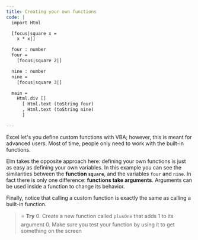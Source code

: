```yaml
---
title: Creating your own functions
code: |
  import Html

  [focus|square x =
    x * x|]

  four : number
  four =
    [focus|square 2|]

  nine : number
  nine =
    [focus|square 3|]

  main =
    Html.div []
      [ Html.text (toString four)
      , Html.text (toString nine)
      ]

---
```


Excel let's you define custom functions with VBA;
however, this is meant for advanced users.
Most of time, people only need to work with the built-in functions.

Elm takes the opposite approach here:
defining your own functions is just as easy as defining your own variables.
In this example you can see the similarities between
the **function `square`**, and the variables `four` and `nine`.
In fact there is only one difference: **functions take arguments**.
Arguments can be used inside a function to change its behavior.

Finally, notice that calling a custom function
is exactly the same as calling a built-in function.

> ⭐️ **Try**
>  0. Create a new function called `plusOne` that adds 1 to its argument
>  0. Make sure you test your function by using it to get something on the screen
